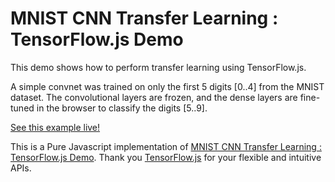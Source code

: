 # MNIST CNN Transfer Learning : TensorFlow.js Demo

This demo shows how to perform transfer learning using TensorFlow.js.

A simple convnet was trained on only the first 5 digits [0..4] from the MNIST dataset. The convolutional layers are frozen, and the dense layers are fine-tuned in the browser to classify the digits [5..9].

[See this example live!](https://montrealai.github.io/mnist-transfer-cnn-v1/)

This is a Pure Javascript implementation of [MNIST CNN Transfer Learning : TensorFlow.js Demo](https://github.com/tensorflow/tfjs-examples/tree/master/mnist-transfer-cnn). Thank you [TensorFlow.js](https://js.tensorflow.org) for your flexible and intuitive APIs.
